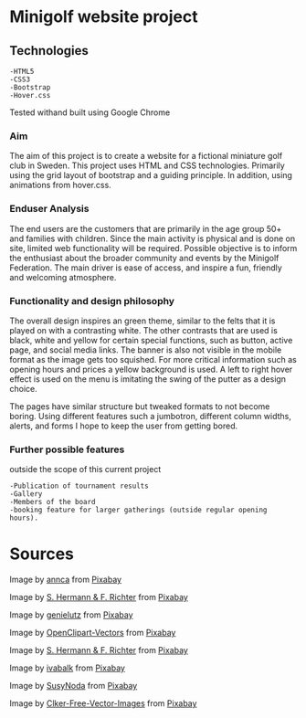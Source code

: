 # Minigolf website project

## Technologies

    -HTML5
    -CSS3
    -Bootstrap
    -Hover.css

Tested withand built using Google Chrome

### Aim

The aim of this project is to create a website for a fictional miniature golf club in Sweden. This project uses HTML and CSS technologies. Primarily using the grid layout of bootstrap and a guiding principle. In addition, using animations from hover.css.

### Enduser Analysis

The end users are the customers that are primarily in the age group 50+ and families with children. Since the main activity is physical and is done on site, limited web functionality will be required. Possible objective is to inform the enthusiast about the broader community and events by the Minigolf Federation. The main driver is ease of access, and inspire a fun, friendly and welcoming atmosphere.

### Functionality and design philosophy

The overall design inspires an green theme, similar to the felts that it is played on with a contrasting white. The other contrasts that are used is black, white and yellow for certain special functions, such as button, active page, and social media links. The banner is also not visible in the mobile format as the image gets too squished. For more critical information such as opening hours and prices a yellow background is used. A left to right hover effect is used on the menu is imitating the swing of the putter as a design choice.

The pages have similar structure but tweaked formats to not become boring. Using different features such a jumbotron, different column widths, alerts, and forms I hope to keep the user from getting bored. 

### Further possible features 

 outside the scope of this current project

    -Publication of tournament results
    -Gallery
    -Members of the board
    -booking feature for larger gatherings (outside regular opening hours). 

# Sources

Image by <a href="https://pixabay.com/users/annca-1564471/?utm_source=link-attribution&amp;utm_medium=referral&amp;utm_campaign=image&amp;utm_content=3508634">annca</a> from <a href="https://pixabay.com/?utm_source=link-attribution&amp;utm_medium=referral&amp;utm_campaign=image&amp;utm_content=3508634">Pixabay</a>

Image by <a href="https://pixabay.com/users/pixel2013-2364555/?utm_source=link-attribution&amp;utm_medium=referral&amp;utm_campaign=image&amp;utm_content=2254551">S. Hermann &amp; F. Richter</a> from <a href="https://pixabay.com/?utm_source=link-attribution&amp;utm_medium=referral&amp;utm_campaign=image&amp;utm_content=2254551">Pixabay</a>

Image by <a href="https://pixabay.com/users/genielutz-1956332/?utm_source=link-attribution&amp;utm_medium=referral&amp;utm_campaign=image&amp;utm_content=1401932">genielutz</a> from <a href="https://pixabay.com/?utm_source=link-attribution&amp;utm_medium=referral&amp;utm_campaign=image&amp;utm_content=1401932">Pixabay</a>

Image by <a href="https://pixabay.com/users/OpenClipart-Vectors-30363/?utm_source=link-attribution&amp;utm_medium=referral&amp;utm_campaign=image&amp;utm_content=146964">OpenClipart-Vectors</a> from <a href="https://pixabay.com/?utm_source=link-attribution&amp;utm_medium=referral&amp;utm_campaign=image&amp;utm_content=146964">Pixabay</a> 

Image by <a href="https://pixabay.com/users/pixel2013-2364555/?utm_source=link-attribution&amp;utm_medium=referral&amp;utm_campaign=image&amp;utm_content=2254571">S. Hermann &amp; F. Richter</a> from <a href="https://pixabay.com/?utm_source=link-attribution&amp;utm_medium=referral&amp;utm_campaign=image&amp;utm_content=2254571">Pixabay</a>

Image by <a href="https://pixabay.com/users/ivabalk-782511/?utm_source=link-attribution&amp;utm_medium=referral&amp;utm_campaign=image&amp;utm_content=961037">ivabalk</a> from <a href="https://pixabay.com/?utm_source=link-attribution&amp;utm_medium=referral&amp;utm_campaign=image&amp;utm_content=961037">Pixabay</a>

Image by <a href="https://pixabay.com/users/SusyNoda-1584265/?utm_source=link-attribution&amp;utm_medium=referral&amp;utm_campaign=image&amp;utm_content=1615308">SusyNoda</a> from <a href="https://pixabay.com/?utm_source=link-attribution&amp;utm_medium=referral&amp;utm_campaign=image&amp;utm_content=1615308">Pixabay</a>

Image by <a href="https://pixabay.com/users/Clker-Free-Vector-Images-3736/?utm_source=link-attribution&amp;utm_medium=referral&amp;utm_campaign=image&amp;utm_content=32262">Clker-Free-Vector-Images</a> from <a href="https://pixabay.com/?utm_source=link-attribution&amp;utm_medium=referral&amp;utm_campaign=image&amp;utm_content=32262">Pixabay</a>
